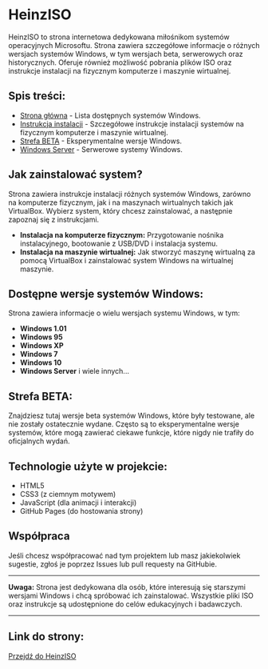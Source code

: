 # HeinzISO
HeinzISO to strona internetowa dedykowana miłośnikom systemów operacyjnych Microsoftu. Strona zawiera szczegółowe informacje o różnych wersjach systemów Windows, w tym wersjach beta, serwerowych oraz historycznych. Oferuje również możliwość pobrania plików ISO oraz instrukcje instalacji na fizycznym komputerze i maszynie wirtualnej.

## Spis treści:
- [Strona główna](index.html) - Lista dostępnych systemów Windows.
- [Instrukcja instalacji](tutorial.html) - Szczegółowe instrukcje instalacji systemów na fizycznym komputerze i maszynie wirtualnej.
- [Strefa BETA](beta.html) - Eksperymentalne wersje Windows.
- [Windows Server](server.html) - Serwerowe systemy Windows.

## Jak zainstalować system?

Strona zawiera instrukcje instalacji różnych systemów Windows, zarówno na komputerze fizycznym, jak i na maszynach wirtualnych takich jak VirtualBox. Wybierz system, który chcesz zainstalować, a następnie zapoznaj się z instrukcjami.

- **Instalacja na komputerze fizycznym:** Przygotowanie nośnika instalacyjnego, bootowanie z USB/DVD i instalacja systemu.
- **Instalacja na maszynie wirtualnej:** Jak stworzyć maszynę wirtualną za pomocą VirtualBox i zainstalować system Windows na wirtualnej maszynie.

## Dostępne wersje systemów Windows:

Strona zawiera informacje o wielu wersjach systemu Windows, w tym:
- **Windows 1.01**
- **Windows 95**
- **Windows XP**
- **Windows 7**
- **Windows 10**
- **Windows Server** i wiele innych...

## Strefa BETA:

Znajdziesz tutaj wersje beta systemów Windows, które były testowane, ale nie zostały ostatecznie wydane. Często są to eksperymentalne wersje systemów, które mogą zawierać ciekawe funkcje, które nigdy nie trafiły do oficjalnych wydań.

## Technologie użyte w projekcie:

- HTML5
- CSS3 (z ciemnym motywem)
- JavaScript (dla animacji i interakcji)
- GitHub Pages (do hostowania strony)

## Współpraca

Jeśli chcesz współpracować nad tym projektem lub masz jakiekolwiek sugestie, zgłoś je poprzez Issues lub pull requesty na GitHubie.

---

**Uwaga:** Strona jest dedykowana dla osób, które interesują się starszymi wersjami Windows i chcą spróbować ich zainstalować. Wszystkie pliki ISO oraz instrukcje są udostępnione do celów edukacyjnych i badawczych.

---

## Link do strony:
[Przejdź do HeinzISO](https://mat24-pl.github.io/heinziso-pl/)
